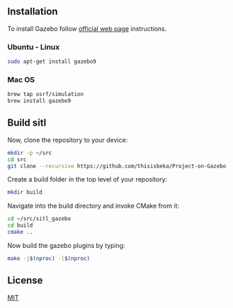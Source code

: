 ## Installation

To install Gazebo follow [official web page](http://gazebosim.org/tutorials?cat=install) instructions.

### Ubuntu - Linux

```bash
sudo apt-get install gazebo9 
```

### Mac OS

```bash
brew tap osrf/simulation
brew install gazebo9
```
## Build sitl 

Now, clone the repository to your device:

```bash
mkdir -p ~/src
cd src
git clone --recursive https://github.com/thisisbeka/Project-on-Gazebo
```

Create a build folder in the top level of your repository:

```bash
mkdir build
```

Navigate into the build directory and invoke CMake from it:

```bash
cd ~/src/sitl_gazebo
cd build
cmake ..
```

Now build the gazebo plugins by typing:

```bash
make -j$(nproc) -l$(nproc)
```
## License
[MIT](https://choosealicense.com/licenses/mit/)
